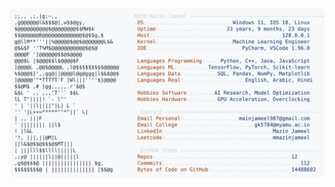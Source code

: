<picture>
  <source srcset="https://raw.githubusercontent.com/mmazinjameel/mmazinjameel/main/dark_mode.svg?v=1756418960" media="(prefers-color-scheme: dark)">
  <img src="https://raw.githubusercontent.com/mmazinjameel/mmazinjameel/main/light_mode.svg?v=1756418960">
</picture>
